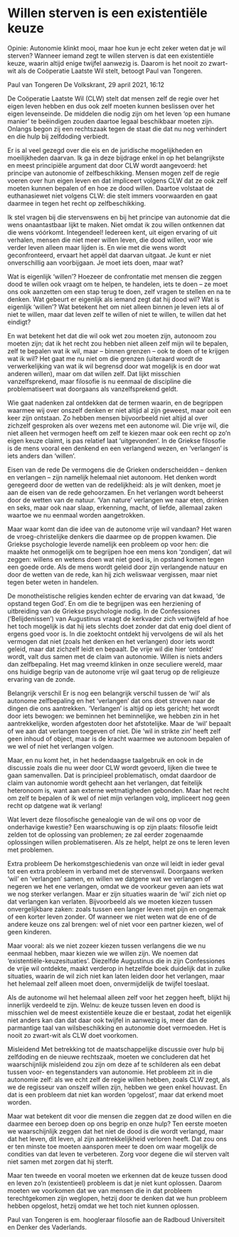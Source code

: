 # Willen sterven is een existentiële keuze
Opinie: Autonomie klinkt mooi, maar hoe kun je echt zeker weten dat je wil sterven?
Wanneer iemand zegt te willen sterven is dat een existentiële keuze, waarin altijd enige twijfel aanwezig is. Daarom is het nooit zo zwart-wit als de Coöperatie Laatste Wil stelt, betoogt Paul van Tongeren.

Paul van Tongeren De Volkskrant, 29 april 2021, 16:12

De Coöperatie Laatste Wil (CLW) stelt dat mensen zelf de regie over het eigen leven hebben en dus ook zelf moeten kunnen beslissen over het eigen levenseinde. De middelen die nodig zijn om het leven ‘op een humane manier’ te beëindigen zouden daartoe legaal beschikbaar moeten zijn. Onlangs begon zij een rechtszaak tegen de staat die dat nu nog verhindert en die hulp bij zelfdoding verbiedt.

Er is al veel gezegd over die eis en de juridische mogelijkheden en moeilijkheden daarvan. Ik ga in deze bijdrage enkel in op het belangrijkste en meest principiële argument dat door CLW wordt aangevoerd: het principe van autonomie of zelfbeschikking. Mensen mogen zelf de regie voeren over hun eigen leven en dat impliceert volgens CLW dat ze ook zelf moeten kunnen bepalen of en hoe ze dood willen. Daartoe volstaat de euthanasiewet niet volgens CLW: die stelt immers voorwaarden en gaat daarmee in tegen het recht op zelfbeschikking.

Ik stel vragen bij die stervenswens en bij het principe van autonomie dat die wens ­onaantastbaar lijkt te maken. Niet omdat ik zou willen ontkennen dat die wens vóórkomt. Integendeel! Iedereen kent, uit eigen ervaring of uit verhalen, mensen die niet meer willen leven, die dood willen, voor wie verder leven alleen maar lijden is. En wie met die wens wordt geconfronteerd, ervaart het appèl dat daarvan uitgaat. Je kunt er niet onverschillig aan voorbijgaan. Je moet iets doen, maar wat?

Wat is eigenlijk ‘willen’? Hoezeer de confrontatie met mensen die zeggen dood te willen ook vraagt om te helpen, te handelen, iets te doen – ze moet ons ook aanzetten om een stap terug te doen, zelf vragen te stellen en na te denken. Wat gebeurt er eigenlijk als iemand zegt dat hij dood wil? Wat is eigenlijk ‘willen’? Wat betekent het om niet alleen binnen je leven iets al of niet te willen, maar dat leven zelf te willen of niet te willen, te willen dat het eindigt?

En wat betekent het dat die wil ook wet zou moeten zijn, autonoom zou moeten zijn; dat ik het recht zou hebben niet alleen zelf mijn wil te bepalen, zelf te bepalen wat ik wil, maar – binnen grenzen – ook te doen of te krijgen wat ik wil? Het gaat me nu niet om die grenzen (uiteraard wordt de verwerkelijking van wat ik wil begrensd door wat mogelijk is en door wat anderen willen), maar om dat willen zelf. Dat lijkt misschien vanzelfsprekend, maar filosofie is nu eenmaal de discipline die problematiseert wat doorgaans als vanzelfsprekend geldt.

Wie gaat nadenken zal ontdekken dat de termen waarin, en de begrippen waarmee wij over onszelf denken er niet altijd al zijn geweest, maar ooit een keer zijn ontstaan. Zo hebben mensen bijvoorbeeld niet altijd al over zichzelf gesproken als over wezens met een autonome wil. Die vrije wil, die niet alleen het vermogen heeft om zelf te kiezen maar ook een recht op zo’n eigen keuze claimt, is pas relatief laat ‘uitgevonden’. In de Griekse filosofie is de mens vooral een denkend en een verlangend wezen, en ‘verlangen’ is iets anders dan ‘willen’.

Eisen van de rede De vermogens die de Grieken onderscheidden – denken en verlangen – zijn namelijk helemaal niet autonoom. Het denken wordt geregeerd door de wetten van de redelijkheid: als je wilt denken, moet je aan de eisen van de rede gehoorzamen. En het verlangen wordt beheerst door de wetten van de natuur. ‘Van nature’ verlangen we naar eten, drinken en seks, maar ook naar slaap, erkenning, macht, of liefde, allemaal zaken waartoe we nu eenmaal worden aangetrokken.

Maar waar komt dan die idee van de autonome vrije wil vandaan? Het waren de vroeg-christelijke denkers die daarmee op de proppen kwamen. Die Griekse psychologie leverde namelijk een probleem op voor hen: die maakte het onmogelijk om te begrijpen hoe een mens kon ‘zondigen’, dat wil zeggen: willens en wetens doen wat niet goed is, in opstand komen tegen een goede orde. Als de mens wordt geleid door zijn verlangende natuur en door de wetten van de rede, kan hij zich weliswaar vergissen, maar niet tegen beter weten in handelen.

De monotheïstische religies kenden echter de ervaring van dat kwaad, ‘de opstand tegen God’. En om die te begrijpen was een herziening of uitbreiding van de Griekse psychologie nodig. In de Confessiones (‘Belijdenissen’) van Augustinus vraagt de kerkvader zich vertwijfeld af hoe het toch mogelijk is dat hij iets slechts doet zonder dat dat enig doel dient of ergens goed voor is. In die zoektocht ontdekt hij vervolgens de wil als het vermogen dat niet (zoals het denken en het verlangen) door iets wordt geleid, maar dat zichzelf leidt en bepaalt. De vrije wil die hier ‘ontdekt’ wordt, valt dus samen met de claim van autonomie. Willen is niets anders dan zelfbepaling. Het mag vreemd klinken in onze seculiere wereld, maar ons huidige begrip van de autonome vrije wil gaat terug op de religieuze ervaring van de zonde.

Belangrijk verschil Er is nog een belangrijk verschil tussen de ‘wil’ als autonome zelfbepaling en het ‘verlangen’ dat ons doet streven naar de dingen die ons aantrekken. ‘Verlangen’ is altijd op iets gericht; het wordt door iets bewogen: we beminnen het beminnelijke, we hebben zin in het aantrekkelijke, worden afgestoten door het afstotelijke. Maar de ‘wil’ bepaalt of we aan dat verlangen toegeven of niet. Die ‘wil in strikte zin’ heeft zelf geen inhoud of object, maar is de kracht waarmee we autonoom bepalen of we wel of niet het verlangen volgen.

Maar, en nu komt het, in het hedendaagse taalgebruik en ook in de discussie zoals die nu weer door CLW wordt gevoerd, lijken die twee te gaan samenvallen. Dat is principieel problematisch, omdat daardoor de claim van autonomie wordt gehecht aan het verlangen, dat feitelijk heteronoom is, want aan externe wetmatigheden gebonden. Maar het recht om zelf te bepalen of ik wel of niet mijn verlangen volg, impliceert nog geen recht op datgene wat ik verlang!

Wat levert deze filosofische genealogie van de wil ons op voor de onderhavige kwestie? Een waarschuwing is op zijn plaats: filosofie leidt zelden tot de oplossing van problemen; ze zal eerder zogenaamde oplossingen willen problematiseren. Als ze helpt, helpt ze ons te leren leven met problemen.

Extra probleem De herkomstgeschiedenis van onze wil leidt in ieder geval tot een extra probleem in verband met de stervenswil. Doorgaans werken ‘wil’ en ‘verlangen’ samen, en willen we datgene wat we verlangen of negeren we het ene verlangen, omdat we de voorkeur geven aan iets wat we nog sterker verlangen. Maar er zijn situaties waarin de ‘wil’ zich niet op dat verlangen kan verlaten. Bijvoorbeeld als we moeten kiezen tussen onvergelijkbare zaken: zoals tussen een langer leven met pijn en ongemak of een korter leven zonder. Of wanneer we niet weten wat de ene of de andere keuze ons zal brengen: wel of niet voor een partner kiezen, wel of geen kinderen.

Maar vooral: als we niet zozeer kiezen tussen verlangens die we nu eenmaal hebben, maar kiezen wie we willen zijn. We noemen dat ‘existentiële-keuzesituaties’. Diezelfde Augustinus die in zijn Confessiones de vrije wil ontdekte, maakt verderop in hetzelfde boek duidelijk dat in zulke situaties, waarin de wil zich niet kan laten leiden door het verlangen, maar het helemaal zelf alleen moet doen, onvermijdelijk de twijfel toeslaat.

Als de autonome wil het helemaal alleen zelf voor het zeggen heeft, blijkt hij innerlijk verdeeld te zijn. Welnu: de keuze tussen leven en dood is misschien wel de meest existentiële keuze die er bestaat, zodat het eigenlijk niet anders kan dan dat daar ook twijfel in aanwezig is, meer dan de parmantige taal van wilsbeschikking en autonomie doet vermoeden. Het is nooit zo zwart-wit als CLW doet voorkomen.

Misleidend Met betrekking tot de maatschappelijke discussie over hulp bij zelfdoding en de nieuwe rechtszaak, moeten we concluderen dat het waarschijnlijk misleidend zou zijn om deze af te schilderen als een debat tussen voor- en tegenstanders van autonomie. Het probleem zit in die autonomie zelf: als we echt zelf de regie willen hebben, zoals CLW zegt, als we de regisseur van onszelf willen zijn, hebben we geen enkel houvast. En dat is een probleem dat niet kan worden ‘opgelost’, maar dat erkend moet worden.

Maar wat betekent dit voor die mensen die zeggen dat ze dood willen en die daarmee een beroep doen op ons begrip en onze hulp? Ten eerste moeten we waarschijnlijk zeggen dat het niet de dood is die wordt verlangd, maar dat het leven, dit leven, al zijn aantrekkelijkheid verloren heeft. Dat zou ons er ten minste toe moeten aansporen meer te doen om waar mogelijk de condities van dat leven te verbeteren. Zorg voor degene die wil sterven valt niet samen met zorgen dat hij sterft.

Maar ten tweede en vooral moeten we erkennen dat de keuze tussen dood en leven zo’n (existentieel) probleem is dat je niet kunt oplossen. Daarom moeten we voorkomen dat we van mensen die in dat probleem terechtgekomen zijn weglopen, hetzij door te denken dat we hun probleem hebben opgelost, hetzij omdat we het toch niet kunnen oplossen.

Paul van Tongeren is em. hoogleraar filosofie aan de Radboud Universiteit en Denker des Vaderlands.
